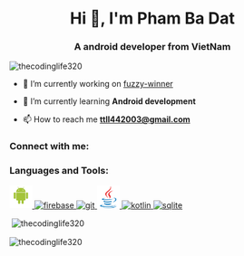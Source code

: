 <h1 align="center">Hi 👋, I'm Pham Ba Dat</h1>
<h3 align="center">A android developer from VietNam</h3>

<p align="left"> <img src="https://komarev.com/ghpvc/?username=thecodinglife320&label=Profile%20views&color=0e75b6&style=flat" alt="thecodinglife320" /> </p>

- 🔭 I’m currently working on [fuzzy-winner](https://github.com/thecodinglife320/fuzzy-winner)

- 🌱 I’m currently learning **Android development**

- 📫 How to reach me **ttll442003@gmail.com**

<h3 align="left">Connect with me:</h3>
<p align="left">
</p>

<h3 align="left">Languages and Tools:</h3>
<p align="left"> <a href="https://developer.android.com" target="_blank" rel="noreferrer"> <img src="https://raw.githubusercontent.com/devicons/devicon/master/icons/android/android-original-wordmark.svg" alt="android" width="40" height="40"/> </a> <a href="https://firebase.google.com/" target="_blank" rel="noreferrer"> <img src="https://www.vectorlogo.zone/logos/firebase/firebase-icon.svg" alt="firebase" width="40" height="40"/> </a> <a href="https://git-scm.com/" target="_blank" rel="noreferrer"> <img src="https://www.vectorlogo.zone/logos/git-scm/git-scm-icon.svg" alt="git" width="40" height="40"/> </a> <a href="https://www.java.com" target="_blank" rel="noreferrer"> <img src="https://raw.githubusercontent.com/devicons/devicon/master/icons/java/java-original.svg" alt="java" width="40" height="40"/> </a> <a href="https://kotlinlang.org" target="_blank" rel="noreferrer"> <img src="https://www.vectorlogo.zone/logos/kotlinlang/kotlinlang-icon.svg" alt="kotlin" width="40" height="40"/> </a> <a href="https://www.sqlite.org/" target="_blank" rel="noreferrer"> <img src="https://www.vectorlogo.zone/logos/sqlite/sqlite-icon.svg" alt="sqlite" width="40" height="40"/> </a> </p>

<p>&nbsp;<img align="center" src="https://github-readme-stats.vercel.app/api?username=thecodinglife320&show_icons=true&locale=en" alt="thecodinglife320" /></p>

<p><img align="center" src="https://github-readme-streak-stats.herokuapp.com/?user=thecodinglife320&" alt="thecodinglife320" /></p>

